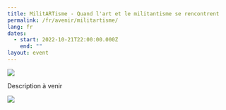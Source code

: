 ```yaml
---
title: MilitARTisme - Quand l'art et le militantisme se rencontrent
permalink: /fr/avenir/militartisme/
lang: fr
dates:
  - start: 2022-10-21T22:00:00.000Z
    end: ""
layout: event
---
```

![](/media/210822_600x200.png)

D﻿escription à venir

![](/media/hub_scf.png)